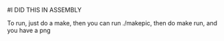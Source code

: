 #I DID THIS IN ASSEMBLY

To run, just do a make, then you can run ./makepic, then do make run, and you have a png
